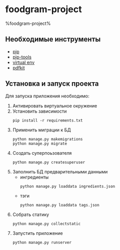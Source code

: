 # foodgram-project
%foodgram-project%

## Необходимые инструменты
* [pip](https://pypi.org/project/pip/)
* [pip-tools](https://github.com/jazzband/pip-tools)
* [virtual env](https://docs.python.org/3/library/venv.html)
* [pdfkit](https://pypi.org/project/pdfkit/)

## Установка и запуск проекта
Для запуска приложения необходимо:
1. Активировать виртуальное окружение
2. Установить зависимости
   ```shell
   pip install -r requirements.txt
   ```
3.  Применить миграции к БД
    ```shell
    python manage.py makemigrations
    python manage.py migrate
    ```
4. Создать суперпоьзователя
   ```shell
   python manage.py createsuperuser
   ```
5. Заполнить БД предварительными данными
   * ингредиенты
        ```shell
        python manage.py loaddata ingredients.json
        ```
   * тэги
        ```shell
        python manage.py loaddata tags.json
        ```
6. Собрать статику
   ```shell
   python manage.py collectstatic
   ```
7. Запустить приложение
   ```shell
   python manage.py runserver
   ```